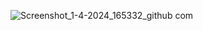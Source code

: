 ![Screenshot_1-4-2024_165332_github com](https://github.com/amandavid0032/Web-Development/assets/86879390/13809e7d-10b4-4897-ad5f-c73165c6aa36)
